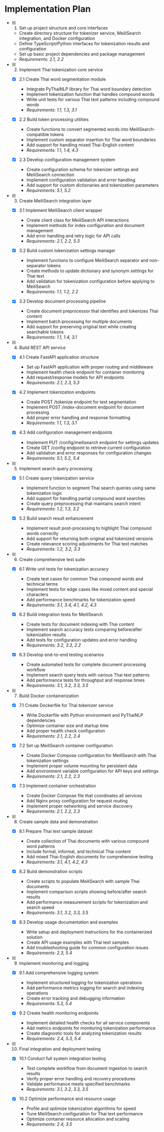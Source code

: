 # Implementation Plan

- [x] 1. Set up project structure and core interfaces
  - Create directory structure for tokenizer service, MeiliSearch integration, and Docker configuration
  - Define TypeScript/Python interfaces for tokenization results and configuration
  - Set up basic project dependencies and package management
  - _Requirements: 2.1, 2.2_

- [x] 2. Implement Thai tokenization core service
  - [x] 2.1 Create Thai word segmentation module
    - Integrate PyThaiNLP library for Thai word boundary detection
    - Implement tokenization function that handles compound words
    - Write unit tests for various Thai text patterns including compound words
    - _Requirements: 1.1, 1.3, 3.1_

  - [x] 2.2 Build token processing utilities
    - Create functions to convert segmented words into MeiliSearch-compatible tokens
    - Implement custom separator insertion for Thai word boundaries
    - Add support for handling mixed Thai-English content
    - _Requirements: 1.1, 1.4, 4.3_

  - [x] 2.3 Develop configuration management system
    - Create configuration schema for tokenizer settings and MeiliSearch connection
    - Implement configuration validation and error handling
    - Add support for custom dictionaries and tokenization parameters
    - _Requirements: 5.1, 5.2_

- [x] 3. Create MeiliSearch integration layer
  - [x] 3.1 Implement MeiliSearch client wrapper
    - Create client class for MeiliSearch API interactions
    - Implement methods for index configuration and document management
    - Add error handling and retry logic for API calls
    - _Requirements: 2.1, 2.2, 5.3_

  - [x] 3.2 Build custom tokenization settings manager
    - Implement functions to configure MeiliSearch separator and non-separator tokens
    - Create methods to update dictionary and synonym settings for Thai text
    - Add validation for tokenization configuration before applying to MeiliSearch
    - _Requirements: 1.1, 1.2, 2.2_

  - [x] 3.3 Develop document processing pipeline
    - Create document preprocessor that identifies and tokenizes Thai content
    - Implement batch processing for multiple documents
    - Add support for preserving original text while creating searchable tokens
    - _Requirements: 1.1, 1.4, 3.1_

- [x] 4. Build REST API service
  - [x] 4.1 Create FastAPI application structure
    - Set up FastAPI application with proper routing and middleware
    - Implement health check endpoint for container monitoring
    - Add request/response models for API endpoints
    - _Requirements: 2.1, 2.3, 5.3_

  - [x] 4.2 Implement tokenization endpoints
    - Create POST /tokenize endpoint for text segmentation
    - Implement POST /index-document endpoint for document processing
    - Add proper error handling and response formatting
    - _Requirements: 1.1, 1.3, 3.1_

  - [x] 4.3 Add configuration management endpoints
    - Implement PUT /config/meilisearch endpoint for settings updates
    - Create GET /config endpoint to retrieve current configuration
    - Add validation and error responses for configuration changes
    - _Requirements: 5.1, 5.2, 5.4_

- [x] 5. Implement search query processing
  - [x] 5.1 Create query tokenization service
    - Implement function to segment Thai search queries using same tokenization logic
    - Add support for handling partial compound word searches
    - Create query preprocessing that maintains search intent
    - _Requirements: 1.2, 1.3, 3.2_

  - [x] 5.2 Build search result enhancement
    - Implement result post-processing to highlight Thai compound words correctly
    - Add support for returning both original and tokenized versions
    - Create relevance scoring adjustments for Thai text matches
    - _Requirements: 1.2, 3.2, 3.3_

- [x] 6. Create comprehensive test suite
  - [x] 6.1 Write unit tests for tokenization accuracy
    - Create test cases for common Thai compound words and technical terms
    - Implement tests for edge cases like mixed content and special characters
    - Add performance benchmarks for tokenization speed
    - _Requirements: 3.1, 3.4, 4.1, 4.2, 4.3_

  - [x] 6.2 Build integration tests for MeiliSearch
    - Create tests for document indexing with Thai content
    - Implement search accuracy tests comparing before/after tokenization results
    - Add tests for configuration updates and error handling
    - _Requirements: 3.2, 3.3, 2.2_

  - [x] 6.3 Develop end-to-end testing scenarios
    - Create automated tests for complete document processing workflow
    - Implement search query tests with various Thai text patterns
    - Add performance tests for throughput and response times
    - _Requirements: 3.1, 3.2, 3.3, 3.5_

- [x] 7. Build Docker containerization
  - [x] 7.1 Create Dockerfile for Thai tokenizer service
    - Write Dockerfile with Python environment and PyThaiNLP dependencies
    - Optimize container size and startup time
    - Add proper health check configuration
    - _Requirements: 2.1, 2.2, 2.4_

  - [x] 7.2 Set up MeiliSearch container configuration
    - Create Docker Compose configuration for MeiliSearch with Thai tokenization settings
    - Implement proper volume mounting for persistent data
    - Add environment variable configuration for API keys and settings
    - _Requirements: 2.1, 2.2, 2.3_

  - [x] 7.3 Implement container orchestration
    - Create Docker Compose file that coordinates all services
    - Add Nginx proxy configuration for request routing
    - Implement proper networking and service discovery
    - _Requirements: 2.1, 2.2, 2.3_

- [x] 8. Create sample data and demonstration
  - [x] 8.1 Prepare Thai text sample dataset
    - Create collection of Thai documents with various compound word patterns
    - Include formal, informal, and technical Thai content
    - Add mixed Thai-English documents for comprehensive testing
    - _Requirements: 3.1, 4.1, 4.2, 4.3_

  - [x] 8.2 Build demonstration scripts
    - Create scripts to populate MeiliSearch with sample Thai documents
    - Implement comparison scripts showing before/after search results
    - Add performance measurement scripts for tokenization and search speed
    - _Requirements: 3.1, 3.2, 3.3, 3.5_

  - [x] 8.3 Develop usage documentation and examples
    - Write setup and deployment instructions for the containerized solution
    - Create API usage examples with Thai text samples
    - Add troubleshooting guide for common configuration issues
    - _Requirements: 2.3, 5.4_

- [x] 9. Implement monitoring and logging
  - [x] 9.1 Add comprehensive logging system
    - Implement structured logging for tokenization operations
    - Add performance metrics logging for search and indexing operations
    - Create error tracking and debugging information
    - _Requirements: 5.3, 5.4_

  - [x] 9.2 Create health monitoring endpoints
    - Implement detailed health checks for all service components
    - Add metrics endpoints for monitoring tokenization performance
    - Create diagnostic tools for analyzing tokenization results
    - _Requirements: 2.4, 5.3, 5.4_

- [x] 10. Final integration and deployment testing
  - [x] 10.1 Conduct full system integration testing
    - Test complete workflow from document ingestion to search results
    - Verify proper error handling and recovery procedures
    - Validate performance meets specified benchmarks
    - _Requirements: 3.1, 3.2, 3.3, 3.5_

  - [x] 10.2 Optimize performance and resource usage
    - Profile and optimize tokenization algorithms for speed
    - Tune MeiliSearch configuration for Thai text performance
    - Optimize container resource allocation and scaling
    - _Requirements: 2.4, 3.5_